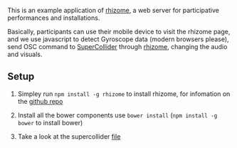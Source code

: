 
This is an example application of [rhizome][rhizome], a web server for  participative performances and installations. 

Basically, participants can use their mobile device to visit the rhizome page, and we use javascript to detect Gyroscope data (modern browsers please), send OSC command to [SuperCollider](http://supercollider.github.io) through [rhizome][rhizome], changing the audio and visuals.

[rhizome]: https://github.com/sebpiq/rhizome

## Setup

1. Simpley run `npm install -g rhizome` to install rhizome, for infomation on the [github repo](https://github.com/sebpiq/rhizome)

2. Install all the bower components use `bower install` (`npm install -g bower` to install bower)

3. Take a look at the supercollider [file](scfile)


[scfile]: https://github.com/kunjinkao/interactive/blob/master/interactive.scd


